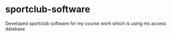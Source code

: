 # sportclub-software
Developed sportclub software for my course work which is using ms access database

